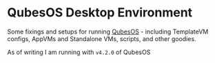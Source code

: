 # QubesOS Desktop Environment

Some fixings and setups for running [QubesOS](https://www.qubes-os.org/) - including TemplateVM configs, AppVMs and Standalone VMs, scripts, and other goodies.

As of writing I am running with `v4.2.0` of QubesOS
